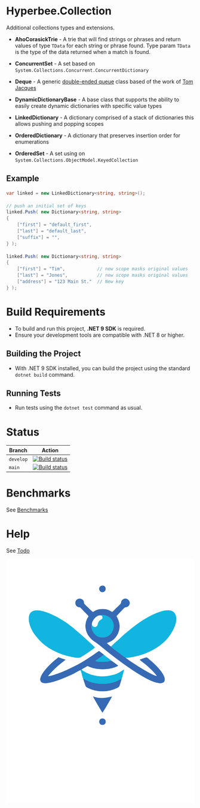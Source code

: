 ﻿# Hyperbee.Collection

Additional collections types and extensions.

* **AhoCorasickTrie** - A trie that will find strings or phrases and return values of type `TData` for each string or phrase found.  Type param `TData` is the type of the data returned when a match is found.

* **ConcurrentSet** - A set based on `System.Collections.Concurrent.ConcurrentDictionary`

* **Deque** - A generic [double-ended queue](https://en.wikipedia.org/wiki/Double-ended_queue) class based of the work of [Tom Jacques](https://github.com/tejacques/Deque)

* **DynamicDictionaryBase** - A base class that supports the ability to easily create dynamic dictionaries with specific value types

* **LinkedDictionary** - A dictionary comprised of a stack of dictionaries this allows pushing and popping scopes

* **OrderedDictionary** - A dictionary that preserves insertion order for enumerations

* **OrderedSet** - A set using on `System.Collections.ObjectModel.KeyedCollection`

## Example
```csharp
var linked = new LinkedDictionary<string, string>();

// push an initial set of keys
linked.Push( new Dictionary<string, string>
{
    ["first"] = "default_first",
    ["last"] = "default_last",
    ["suffix"] = "",
} );

linked.Push( new Dictionary<string, string>
{
    ["first"] = "Tim",            // new scope masks original values
    ["last"] = "Jones",           // new scope masks original values
    ["address"] = "123 Main St."  // New key
} );
```


# Build Requirements

* To build and run this project, **.NET 9 SDK** is required.
* Ensure your development tools are compatible with .NET 8 or higher.

## Building the Project

* With .NET 9 SDK installed, you can build the project using the standard `dotnet build` command.

## Running Tests

* Run tests using the `dotnet test` command as usual.


# Status

| Branch     | Action                                                                                                                                                                                                                      |
|------------|-----------------------------------------------------------------------------------------------------------------------------------------------------------------------------------------------------------------------------|
| `develop`  | [![Build status](https://github.com/Stillpoint-Software/hyperbee.collection/actions/workflows/publish.yml/badge.svg?branch=develop)](https://github.com/Stillpoint-Software/hyperbee.collection/actions/workflows/publish.yml)  |
| `main`     | [![Build status](https://github.com/Stillpoint-Software/hyperbee.collection/actions/workflows/publish.yml/badge.svg)](https://github.com/Stillpoint-Software/hyperbee.collection/actions/workflows/publish.yml)                 |


# Benchmarks
 See [Benchmarks](https://github.com/Stillpoint-Software/Hyperbee.Collections/test/Hyperbee.Collections.Benchmark/benchmark/results/Hyperbee.Collections.Benchmark.CollectionsBenchmark-report-github.md)
 

# Help

See [Todo](https://github.com/Stillpoint-Software/hyperbee.collections/blob/main/docs/todo.md)

[![Hyperbee.Collections](https://github.com/Stillpoint-Software/Hyperbee.Collections/blob/main/assets/hyperbee.svg?raw=true)](https://github.com/Stillpoint-Software/Hyperbee.Collections)
